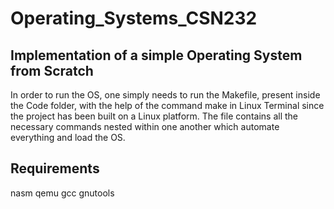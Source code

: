 # Operating_Systems_CSN232
## Implementation of a simple Operating System from Scratch 

In order to run the OS, one simply needs to run the Makefile, present inside the Code folder, with the help of the command make in Linux Terminal since the project has been built on a Linux platform. The file contains all the necessary commands nested within one another which automate everything and load the OS.

## Requirements

nasm
qemu
gcc
gnutools
